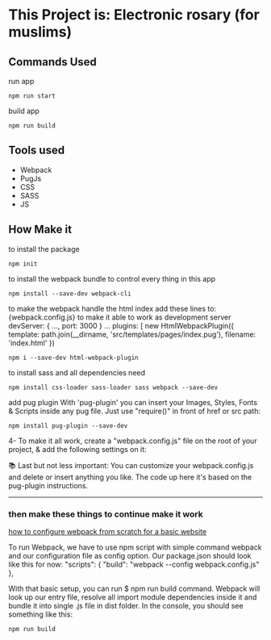 
# This Project is: Electronic rosary (for muslims)

## Commands Used

run app
```
npm run start
```

build app
```
npm run build
```

## Tools used
- Webpack
- PugJs
- CSS
- SASS
- JS

## How Make it

to install the package
```
npm init
```

to install the webpack bundle to control every thing in this app
```
npm install --save-dev webpack-cli
```

to make the webpack handle the html index
add these lines to: {webpack.config.js} to make it able to work as development server
devServer: {
     ...,
     port: 3000
}
...
plugins: [
    new HtmlWebpackPlugin({
      template: path.join(__dirname, 'src/templates/pages/index.pug'),
      filename: 'index.html'
    })
```
npm i --save-dev html-webpack-plugin
```

to install sass and all dependencies need
```
npm install css-loader sass-loader sass webpack --save-dev
```

add pug plugin
With 'pug-plugin' you can insert your Images, Styles, Fonts & Scripts inside any pug file. Just use "require()" in front of href or src path:
```
npm install pug-plugin --save-dev
```


4- To make it all work, create a "webpack.config.js" file on the root of your project, & add the following settings on it:


📚 Last but not less important:
    You can customize your webpack.config.js and delete or insert anything you like. The code up here it's based on the pug-plugin instructions.

----------------

### then make these things to continue make it work
[how to configure webpack from scratch for a basic website](https://dev.to/antonmelnyk/how-to-configure-webpack-from-scratch-for-a-basic-website-46a5)

To run Webpack, we have to use npm script with simple command webpack and our configuration file as config option. Our package.json should look like this for now:
"scripts": {
    "build": "webpack --config webpack.config.js"
  },


With that basic setup, you can run $ npm run build command. Webpack will look up our entry file, resolve all import module dependencies inside it and bundle it into single .js file in dist folder. In the console, you should see something like this:
```
npm run build
```